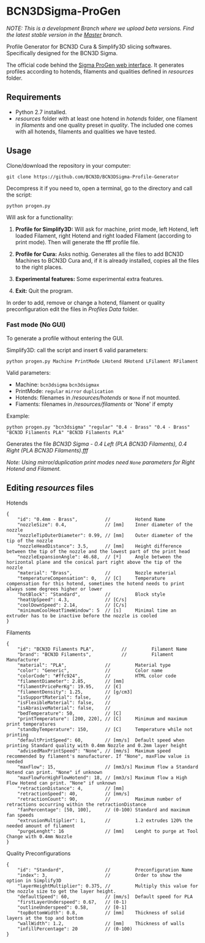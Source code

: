# BCN3DSigma-ProGen

*NOTE: This is a development Branch where we upload beta versions. Find the latest stable version in the [Master](https://github.com/BCN3D/BCN3DSigma-Profile-Generator/tree/master) branch.*

Profile Generator for BCN3D Cura & Simplify3D slicing softwares. Specifically designed for the BCN3D Sigma.

The official code behind the [Sigma ProGen web interface](https://www.bcn3dtechnologies.com/en/sigma-progen/). It generates profiles according to hotends, filaments and qualities defined in *resources* folder.

## Requirements

- Python 2.7 installed.
- *resources* folder with at least one hotend in *hotends* folder, one filament in *filaments* and one quality preset in *quality*. The included one comes with all hotends, filaments and qualities we have tested.

## Usage

Clone/download the repository in your computer:

`git clone https://github.com/BCN3D/BCN3DSigma-Profile-Generator`

Decompress it if you need to, open a terminal, go to the directory and call the script: 

`python progen.py`

Will ask for a functionality:

1. **Profile for Simplify3D:** Will ask for machine, print mode, left Hotend, left loaded Filament, right Hotend and right loaded Filament (according to print mode). Then will generate the fff profile file.

2. **Profile for Cura:** Asks nothig. Generates all the files to add BCN3D Machines to BCN3D Cura and, if it is already installed, copies all the files to the right places.

3. **Experimental features:** Some experimental extra features.

4. **Exit:** Quit the program.

In order to add, remove or change a hotend, filament or quality preconfiguration edit the files in *Profiles Data* folder.

### Fast mode (No GUI)

To generate a profile without entering the GUI. 

Simplify3D: call the script and insert 6 valid parameters:

`python progen.py Machine PrintMode LHotend RHotend LFilament RFilament`

Valid parameters:

- Machine: `bcn3dsigma`  `bcn3dsigmax`
- PrintMode: `regular` `mirror` `duplication`
- Hotends: filenames in */resources/hotends* or `None` if not mounted. 
- Fiaments: filenames in */resources/filaments* or 'None' if empty

Example:

`python progen.py "bcn3dsigma" "regular" "0.4 - Brass" "0.4 - Brass" "BCN3D Filaments PLA" "BCN3D Filaments PLA"`

Generates the file *BCN3D Sigma - 0.4 Left (PLA BCN3D Filaments), 0.4 Right (PLA BCN3D Filaments).fff*

*Note: Using mirror/duplication print modes need `None` parameters for Right Hotend and Filament.*


## Editing *resources* files

Hotends
```json5
{
    "id": "0.4mm - Brass",          //         Hotend Name
    "nozzleSize": 0.4,              // [mm]    Inner diameter of the nozzle
    "nozzleTipOuterDiameter": 0.99, // [mm]    Outer diameter of the tip of the nozzle
    "nozzleHeadDistance": 3.5,      // [mm]    Height difference between the tip of the nozzle and the lowest part of the print head
    "nozzleExpansionAngle": 46.68,  // [º]     Angle between the horizontal plane and the conical part right above the tip of the nozzle
    "material": "Brass",            //         Nozzle material
    "temperatureCompensation": 0,   // [C]     Temperature compensation for this hotend, sometimes the hotend needs to print always some degrees higher or lower
    "hotBlock": "Standard",         //         Block style
    "heatUpSpeed": 4.3,             // [C/s]
    "coolDownSpeed": 2.14,          // [C/s]
    "minimumCoolHeatTimeWindow": 5  // [s]     Minimal time an extruder has to be inactive before the nozzle is cooled
}
```

Filaments
```json5
{
    "id": "BCN3D Filaments PLA",          //         Filament Name
    "brand": "BCN3D Filaments",           //         Filament Manufacturer
    "material": "PLA",              //         Material type
    "color": "Generic",             //         Color name
    "colorCode": "#ffc924",         //         HTML color code
    "filamentDiameter": 2.85,       // [mm]
    "filamentPricePerKg": 19.95,    // [€]
    "filamentDensity": 1.25,        // [g/cm3]
    "isSupportMaterial": false,     //
    "isFlexibleMaterial": false,    // 
    "isAbrasiveMaterial": false,    // 
    "bedTemperature": 50,           // [C]
    "printTemperature": [200, 220], // [C]     Minimum and maximum print temperatures
    "standbyTemperature": 150,      // [C]     Temperature while not printing
    "defaultPrintSpeed": 60,        // [mm/s]  Default speed when printing Standard quality with 0.4mm Nozzle and 0.2mm layer height
    "advisedMaxPrintSpeed": "None", // [mm/s]  Maximum speed recommended by filament's manufacturer. If "None", maxFlow value is needed
    "maxFlow": 15,                  // [mm3/s] Maximum flow a Standard Hotend can print. "None" if unknown
    "maxFlowForHighFlowHotend": 18, // [mm3/s] Maximum flow a High Flow Hotend can print. "None" if unknown
    "retractionDistance": 4,        // [mm]
    "retractionSpeed": 40,          // [mm/s]
    "retractionCount": 90,          //         Maximum number of retractions occurring within the retractionDistance
    "fanPercentage": [50, 100],     // (0-100) Standard and maximum fan speeds
    "extrusionMultiplier": 1,       //         1.2 extrudes 120% the needed amount of filament
    "purgeLenght": 16               // [mm]    Lenght to purge at Tool Change with 0.4mm Nozzle
}
```

Quality Preconfigurations
```json5
{
    "id": "Standard",               //         Preconfiguration Name
    "index": 3,                     //         Order to show the option in Simplify3D
    "layerHeightMultiplier": 0.375, //         Multiply this value for the nozzle size to get the layer height.
    "defaultSpeed": 60,             // [mm/s]  Default speed for PLA
    "firstLayerUnderspeed": 0.67,   // (0-1)
    "outlineUnderspeed": 0.58,      // [0-1]
    "topBottomWidth": 0.8,          // [mm]    Thickness of solid layers at the top and bottom
    "wallWidth": 1.2,               // [mm]    Thickness of walls
    "infillPercentage": 20          // (0-100)
}
```
 